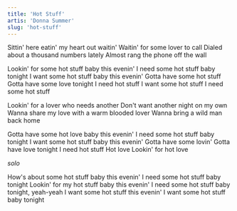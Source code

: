 ```yaml
---
title: 'Hot Stuff'
artis: 'Donna Summer'
slug: 'hot-stuff'
---
```


Sittin' here eatin' my heart out waitin'
Waitin' for some lover to call
Dialed about a thousand numbers lately
Almost rang the phone off the wall

Lookin' for some hot stuff baby this evenin'
I need some hot stuff baby tonight
I want some hot stuff baby this evenin'
Gotta have some hot stuff
Gotta have some love tonight
I need hot stuff
I want some hot stuff
I need some hot stuff

Lookin' for a lover who needs another
Don't want another night on my own
Wanna share my love with a warm blooded lover
Wanna bring a wild man back home

Gotta have some hot love baby this evenin'
I need some hot stuff baby tonight
I want some hot stuff baby this evenin'
Gotta have some lovin'
Gotta have love tonight
I need hot stuff
Hot love
Lookin' for hot love

_solo_

How's about some hot stuff baby this evenin'
I need some hot stuff baby tonight
Lookin' for my hot stuff baby this evenin'
I need some hot stuff baby tonight, yeah-yeah
I want some hot stuff this evenin'
I want some hot stuff baby tonight
